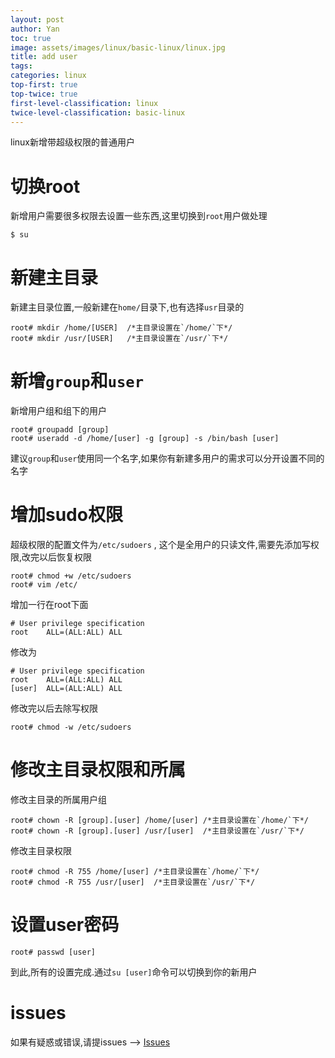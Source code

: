 ```yaml
---
layout: post
author: Yan 
toc: true
image: assets/images/linux/basic-linux/linux.jpg
title: add user
tags:
categories: linux
top-first: true
top-twice: true
first-level-classification: linux
twice-level-classification: basic-linux
---
```


linux新增带超级权限的普通用户

# 切换root

新增用户需要很多权限去设置一些东西,这里切换到`root`用户做处理

```shell
$ su
```

# 新建主目录

新建主目录位置,一般新建在`home/`目录下,也有选择`usr`目录的

```shell
root# mkdir /home/[USER]  /*主目录设置在`/home/`下*/
root# mkdir /usr/[USER]   /*主目录设置在`/usr/`下*/
```

# 新增`group`和`user`

新增用户组和组下的用户

```shell
root# groupadd [group]
root# useradd -d /home/[user] -g [group] -s /bin/bash [user]
```

建议`group`和`user`使用同一个名字,如果你有新建多用户的需求可以分开设置不同的名字

# 增加sudo权限

超级权限的配置文件为`/etc/sudoers` , 这个是全用户的只读文件,需要先添加写权限,改完以后恢复权限

```shell
root# chmod +w /etc/sudoers
root# vim /etc/
```

增加一行在root下面

```shell
# User privilege specification
root	ALL=(ALL:ALL) ALL
```

修改为

```
# User privilege specification
root	ALL=(ALL:ALL) ALL
[user]  ALL=(ALL:ALL) ALL
```

修改完以后去除写权限

```shell
root# chmod -w /etc/sudoers
```

# 修改主目录权限和所属

修改主目录的所属用户组

```shell
root# chown -R [group].[user] /home/[user] /*主目录设置在`/home/`下*/
root# chown -R [group].[user] /usr/[user]  /*主目录设置在`/usr/`下*/
```

修改主目录权限
```shell
root# chmod -R 755 /home/[user] /*主目录设置在`/home/`下*/
root# chmod -R 755 /usr/[user]  /*主目录设置在`/usr/`下*/
```

# 设置user密码

```shell
root# passwd [user]
```

到此,所有的设置完成.通过`su [user]`命令可以切换到你的新用户

# issues

如果有疑惑或错误,请提issues --> [Issues](https://github.com/yan-wyb/issues/issues)


